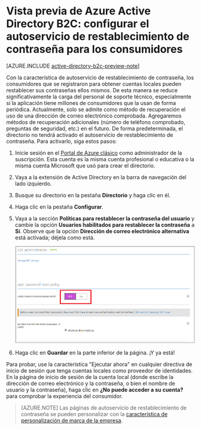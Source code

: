 <properties
	pageTitle="Vista previa de Azure Active Directory B2C: Autoservicio de restablecimiento de contraseña | Microsoft Azure"
	description="Tema en el que se demuestra cómo configurar el autoservicio de restablecimiento de contraseña para los consumidores en Azure Active Directory B2C"
	services="active-directory-b2c"
	documentationCenter=""
	authors="swkrish"
	manager="msmbaldwin"
	editor="curtand"/>

<tags
	ms.service="active-directory-b2c"
	ms.workload="identity"
	ms.tgt_pltfrm="na"
	ms.devlang="na"
	ms.topic="article"
	ms.date="01/28/2016"
	ms.author="swkrish"/>


# Vista previa de Azure Active Directory B2C: configurar el autoservicio de restablecimiento de contraseña para los consumidores

[AZURE.INCLUDE [active-directory-b2c-preview-note](../../includes/active-directory-b2c-preview-note.md)]

Con la característica de autoservicio de restablecimiento de contraseña, los consumidores que se registraron para obtener cuentas locales pueden restablecer sus contraseñas ellos mismos. De esta manera se reduce significativamente la carga del personal de soporte técnico, especialmente si la aplicación tiene millones de consumidores que la usan de forma periódica. Actualmente, solo se admite como método de recuperación el uso de una dirección de correo electrónico comprobada. Agregaremos métodos de recuperación adicionales (número de teléfono comprobado, preguntas de seguridad, etc.) en el futuro. De forma predeterminada, el directorio no tendrá activado el autoservicio de restablecimiento de contraseña. Para activarlo, siga estos pasos:

1. Inicie sesión en el [Portal de Azure clásico](https://manage.windowsazure.com/) como administrador de la suscripción. Esta cuenta es la misma cuenta profesional o educativa o la misma cuenta Microsoft que usó para crear el directorio.
2. Vaya a la extensión de Active Directory en la barra de navegación del lado izquierdo.
3. Busque su directorio en la pestaña **Directorio** y haga clic en él.
4. Haga clic en la pestaña **Configurar**.
5. Vaya a la sección **Políticas para restablecer la contraseña del usuario** y cambie la opción **Usuarios habilitados para restablecer la contraseña** a **Sí**. Observe que la opción **Dirección de correo electrónico alternativa** está activada; déjela como está.

    ![Restablecimiento de la contraseña de autoservicio](./media/active-directory-b2c-reference-sspr/sspr.png)

6. Haga clic en **Guardar** en la parte inferior de la página. ¡Y ya está!

Para probar, use la característica "Ejecutar ahora" en cualquier directiva de inicio de sesión que tenga cuentas locales como proveedor de identidades. En la página de inicio de sesión de la cuenta local (donde escribe la dirección de correo electrónico y la contraseña, o bien el nombre de usuario y la contraseña), haga clic en **¿No puede acceder a su cuenta?** para comprobar la experiencia del consumidor.

> [AZURE.NOTE]
Las páginas de autoservicio de restablecimiento de contraseña se pueden personalizar con la [característica de personalización de marca de la empresa](../active-directory/active-directory-add-company-branding.md).

<!---HONumber=AcomDC_0224_2016-->
